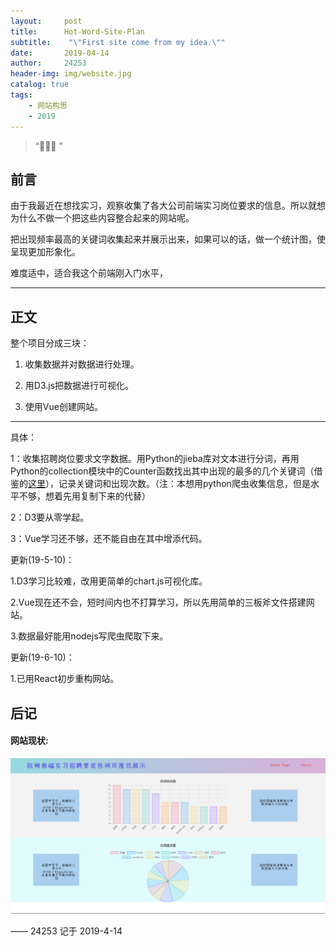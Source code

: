 ```yaml
---
layout:     post
title:      Hot-Word-Site-Plan
subtitle:    "\"First site come from my idea.\""
date:       2019-04-14
author:     24253
header-img: img/website.jpg
catalog: true
tags:
    - 网站构思
    - 2019
---
```


> “🙉🙉🙉 ”

## 前言

由于我最近在想找实习，观察收集了各大公司前端实习岗位要求的信息。所以就想为什么不做一个把这些内容整合起来的网站呢。

把出现频率最高的关键词收集起来并展示出来，如果可以的话，做一个统计图，使呈现更加形象化。

难度适中，适合我这个前端刚入门水平，

---

## 正文

整个项目分成三块：

1. 收集数据并对数据进行处理。

2. 用D3.js把数据进行可视化。

3. 使用Vue创建网站。

---

具体：

1：收集招聘岗位要求文字数据。用Python的jieba库对文本进行分词，再用Python的collection模块中的Counter函数找出其中出现的最多的几个关键词（借鉴的[这里](https://blog.csdn.net/onestab/article/details/78307765)），记录关键词和出现次数。（注：本想用python爬虫收集信息，但是水平不够，想着先用复制下来的代替）

2：D3要从零学起。

3：Vue学习还不够，还不能自由在其中增添代码。

更新(19-5-10)：

1.D3学习比较难，改用更简单的chart.js可视化库。

2.Vue现在还不会，短时间内也不打算学习，所以先用简单的三板斧文件搭建网站。

3.数据最好能用nodejs写爬虫爬取下来。

更新(19-6-10)：

1.已用React初步重构网站。

## 后记

#### 网站现状:

![view](../img/hot-word.png)

—— 24253 记于 2019-4-14


